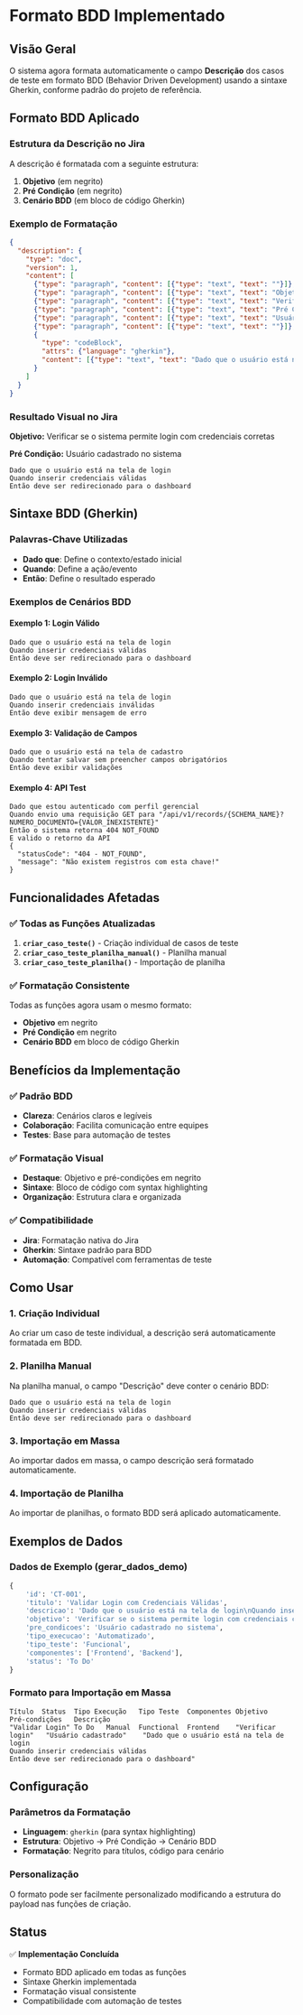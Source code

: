 # Formato BDD Implementado

## Visão Geral

O sistema agora formata automaticamente o campo **Descrição** dos casos de teste em formato BDD (Behavior Driven Development) usando a sintaxe Gherkin, conforme padrão do projeto de referência.

## Formato BDD Aplicado

### Estrutura da Descrição no Jira

A descrição é formatada com a seguinte estrutura:

1. **Objetivo** (em negrito)
2. **Pré Condição** (em negrito)
3. **Cenário BDD** (em bloco de código Gherkin)

### Exemplo de Formatação

```json
{
  "description": {
    "type": "doc",
    "version": 1,
    "content": [
      {"type": "paragraph", "content": [{"type": "text", "text": ""}]},
      {"type": "paragraph", "content": [{"type": "text", "text": "Objetivo:", "marks": [{"type": "strong"}]}]},
      {"type": "paragraph", "content": [{"type": "text", "text": "Verificar se o sistema permite login com credenciais corretas"}]},
      {"type": "paragraph", "content": [{"type": "text", "text": "Pré Condição:", "marks": [{"type": "strong"}]}]},
      {"type": "paragraph", "content": [{"type": "text", "text": "Usuário cadastrado no sistema"}]},
      {"type": "paragraph", "content": [{"type": "text", "text": ""}]},
      {
        "type": "codeBlock",
        "attrs": {"language": "gherkin"},
        "content": [{"type": "text", "text": "Dado que o usuário está na tela de login\nQuando inserir credenciais válidas\nEntão deve ser redirecionado para o dashboard"}]
      }
    ]
  }
}
```

### Resultado Visual no Jira

**Objetivo:** Verificar se o sistema permite login com credenciais corretas

**Pré Condição:** Usuário cadastrado no sistema

```gherkin
Dado que o usuário está na tela de login
Quando inserir credenciais válidas
Então deve ser redirecionado para o dashboard
```

## Sintaxe BDD (Gherkin)

### Palavras-Chave Utilizadas

- **Dado que**: Define o contexto/estado inicial
- **Quando**: Define a ação/evento
- **Então**: Define o resultado esperado

### Exemplos de Cenários BDD

#### Exemplo 1: Login Válido
```gherkin
Dado que o usuário está na tela de login
Quando inserir credenciais válidas
Então deve ser redirecionado para o dashboard
```

#### Exemplo 2: Login Inválido
```gherkin
Dado que o usuário está na tela de login
Quando inserir credenciais inválidas
Então deve exibir mensagem de erro
```

#### Exemplo 3: Validação de Campos
```gherkin
Dado que o usuário está na tela de cadastro
Quando tentar salvar sem preencher campos obrigatórios
Então deve exibir validações
```

#### Exemplo 4: API Test
```gherkin
Dado que estou autenticado com perfil gerencial
Quando envio uma requisição GET para "/api/v1/records/{SCHEMA_NAME}?NUMERO_DOCUMENTO={VALOR_INEXISTENTE}"
Então o sistema retorna 404 NOT_FOUND
E valido o retorno da API
{
  "statusCode": "404 - NOT_FOUND",
  "message": "Não existem registros com esta chave!"
}
```

## Funcionalidades Afetadas

### ✅ Todas as Funções Atualizadas

1. **`criar_caso_teste()`** - Criação individual de casos de teste
2. **`criar_caso_teste_planilha_manual()`** - Planilha manual
3. **`criar_caso_teste_planilha()`** - Importação de planilha

### ✅ Formatação Consistente

Todas as funções agora usam o mesmo formato:
- **Objetivo** em negrito
- **Pré Condição** em negrito
- **Cenário BDD** em bloco de código Gherkin

## Benefícios da Implementação

### ✅ Padrão BDD
- **Clareza**: Cenários claros e legíveis
- **Colaboração**: Facilita comunicação entre equipes
- **Testes**: Base para automação de testes

### ✅ Formatação Visual
- **Destaque**: Objetivo e pré-condições em negrito
- **Sintaxe**: Bloco de código com syntax highlighting
- **Organização**: Estrutura clara e organizada

### ✅ Compatibilidade
- **Jira**: Formatação nativa do Jira
- **Gherkin**: Sintaxe padrão para BDD
- **Automação**: Compatível com ferramentas de teste

## Como Usar

### 1. Criação Individual
Ao criar um caso de teste individual, a descrição será automaticamente formatada em BDD.

### 2. Planilha Manual
Na planilha manual, o campo "Descrição" deve conter o cenário BDD:
```
Dado que o usuário está na tela de login
Quando inserir credenciais válidas
Então deve ser redirecionado para o dashboard
```

### 3. Importação em Massa
Ao importar dados em massa, o campo descrição será formatado automaticamente.

### 4. Importação de Planilha
Ao importar de planilhas, o formato BDD será aplicado automaticamente.

## Exemplos de Dados

### Dados de Exemplo (gerar_dados_demo)

```python
{
    'id': 'CT-001',
    'titulo': 'Validar Login com Credenciais Válidas',
    'descricao': 'Dado que o usuário está na tela de login\nQuando inserir credenciais válidas\nEntão deve ser redirecionado para o dashboard',
    'objetivo': 'Verificar se o sistema permite login com credenciais corretas',
    'pre_condicoes': 'Usuário cadastrado no sistema',
    'tipo_execucao': 'Automatizado',
    'tipo_teste': 'Funcional',
    'componentes': ['Frontend', 'Backend'],
    'status': 'To Do'
}
```

### Formato para Importação em Massa

```
Título	Status	Tipo Execução	Tipo Teste	Componentes	Objetivo	Pré-condições	Descrição
"Validar Login"	To Do	Manual	Functional	Frontend	"Verificar login"	"Usuário cadastrado"	"Dado que o usuário está na tela de login
Quando inserir credenciais válidas
Então deve ser redirecionado para o dashboard"
```

## Configuração

### Parâmetros da Formatação
- **Linguagem**: `gherkin` (para syntax highlighting)
- **Estrutura**: Objetivo → Pré Condição → Cenário BDD
- **Formatação**: Negrito para títulos, código para cenário

### Personalização
O formato pode ser facilmente personalizado modificando a estrutura do payload nas funções de criação.

## Status

✅ **Implementação Concluída**
- Formato BDD aplicado em todas as funções
- Sintaxe Gherkin implementada
- Formatação visual consistente
- Compatibilidade com automação de testes
